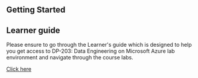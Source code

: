 ## **Getting Started**

## Learner guide

Please ensure to go through the Learner's guide which is designed to help you get access to DP-203: Data Engineering on Microsoft Azure lab environment and navigate through the course labs.

 [Click here](https://cloudlabs.ai/learner-guide-dp-203)

